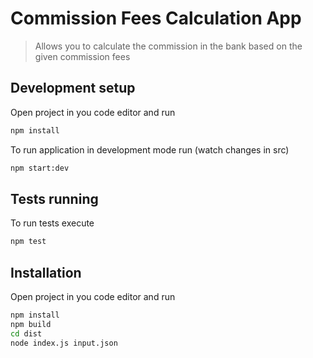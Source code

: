 # Commission Fees Calculation App

> Allows you to calculate the commission in the bank based on the given commission fees

## Development setup

Open project in you code editor and run

```sh
npm install
```

To run application in development mode run (watch changes in src)

```sh
npm start:dev
```

## Tests running

To run tests execute

```sh
npm test
```

## Installation

Open project in you code editor and run

```sh
npm install
npm build
cd dist
node index.js input.json
```
